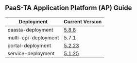 ## PaaS-TA Application Platform (AP) Guide

|Deployment|Current Version| 
|-------------|-------------|
|paasta-deployment| [5.8.8](https://github.com/PaaS-TA/paasta-deployment/releases/tag/v5.8.8) |  
|multi-cpi-deployment| [5.7.1](https://github.com/PaaS-TA/multi-cpi-deployment/releases/tag/v5.7.1) | 
|portal-deployment| [5.2.23](https://github.com/PaaS-TA/portal-deployment/releases/tag/v5.2.23) | 
|service-deployment| [5.1.25](https://github.com/PaaS-TA/service-deployment/releases/tag/v5.1.25)| 